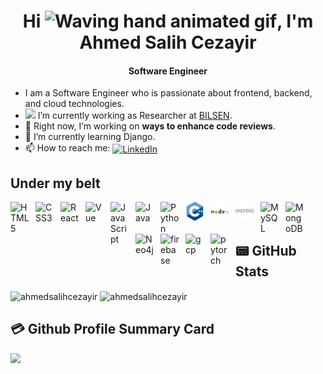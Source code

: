 <h1 align="center">Hi <img src="https://raw.githubusercontent.com/nixin72/nixin72/master/wave.gif" alt="Waving hand animated gif" height="45" width="45" />, I'm Ahmed Salih Cezayir</h1>
<h4 align="center">Software Engineer</h4>

- I am a Software Engineer who is passionate about frontend, backend, and cloud technologies.
- <img src="https://bilsen.cs.bilkent.edu.tr/img/bilsen-logo-circled.png" style="width:20px;"> I’m currently working as Researcher at [BILSEN](https://bilsen.cs.bilkent.edu.tr/).
- 📑 Right now, I’m working on **ways to enhance code reviews**.
- 🌱 I’m currently learning Django.
- 📫 How to reach me: 
<a href="https://linkedin.com/in/asalihcezayir" target="_blank"><img align="center" src="https://cdn.jsdelivr.net/gh/devicons/devicon/icons/linkedin/linkedin-original.svg" alt="LinkedIn" height="20" width="20" /></a>


## Under my belt

<img align="left" alt="HTML5" width="30px" src="https://cdn.jsdelivr.net/gh/devicons/devicon/icons/html5/html5-original.svg" style="padding-right:10px;" />
<img align="left" alt="CSS3" width="30px" src="https://cdn.jsdelivr.net/gh/devicons/devicon/icons/css3/css3-original.svg" style="padding-right:10px;" />
<img align="left" alt="React" width="30px" src="https://cdn.jsdelivr.net/gh/devicons/devicon/icons/react/react-original.svg" style="padding-right:10px;" />
<img align="left" alt="Vue" width="30px" src="https://cdn.jsdelivr.net/gh/devicons/devicon/icons/vuejs/vuejs-original.svg" style="padding-right:10px;" />
<img align="left" alt="JavaScript" width="30px" src="https://cdn.jsdelivr.net/gh/devicons/devicon/icons/javascript/javascript-original.svg" style="padding-right:10px;" />
<img align="left" alt="Java" width="30px" src="https://cdn.jsdelivr.net/gh/devicons/devicon/icons/java/java-original.svg" style="padding-right:10px;" />
<img align="left" alt="Python" width="30px" src="https://cdn.jsdelivr.net/gh/devicons/devicon/icons/python/python-original.svg" style="padding-right:10px;" />
<img align="left" alt="cplusplus" width="30px" src="https://raw.githubusercontent.com/devicons/devicon/master/icons/cplusplus/cplusplus-original.svg" style="padding-right:10px;" />
<img align="left" alt="nodejs" width="30px" src="https://raw.githubusercontent.com/devicons/devicon/master/icons/nodejs/nodejs-original-wordmark.svg" style="padding-right:10px;" />
<img align="left" alt="express" width="30px" src="https://raw.githubusercontent.com/devicons/devicon/master/icons/express/express-original-wordmark.svg" style="padding-right:10px;" />
<img align="left" alt="MySQL" width="30px" src="https://cdn.jsdelivr.net/gh/devicons/devicon/icons/mysql/mysql-original.svg" style="padding-right:10px;" />
<img align="left" alt="MongoDB" width="30px" src="https://cdn.jsdelivr.net/gh/devicons/devicon/icons/mongodb/mongodb-original.svg" style="padding-right:10px;" />
<img align="left" alt="Neo4j" width="30px" src="https://cdn.jsdelivr.net/gh/devicons/devicon/icons/neo4j/neo4j-original.svg" style="padding-right:10px;" />
<img align="left" alt="firebase" width="30px" src="https://www.vectorlogo.zone/logos/firebase/firebase-icon.svg" style="padding-right:10px;" />
<img align="left" alt="gcp" width="30px" src="https://www.vectorlogo.zone/logos/google_cloud/google_cloud-icon.svg" style="padding-right:10px;" />
<img align="left" alt="pytorch" width="30px" src="https://www.vectorlogo.zone/logos/pytorch/pytorch-icon.svg" style="padding-right:10px;" />

<br />
<br />

## 📟 GitHub Stats
<p align="left">
  <img align="center" src="https://github-readme-stats.vercel.app/api?username=ahmedsalihcezayir&show_icons=true&locale=en&theme=vue" alt="ahmedsalihcezayir" />
  <img align="center" src="https://github-readme-stats.vercel.app/api/top-langs?username=ahmedsalihcezayir&show_icons=true&locale=en&layout=compact&theme=vue" alt="ahmedsalihcezayir" />
</p>

## 💳 Github Profile Summary Card 
<div align="left">
  <img src="https://github-profile-summary-cards.vercel.app/api/cards/profile-details?username=AhmedSalihCezayir&theme=vue"/>
</div>
